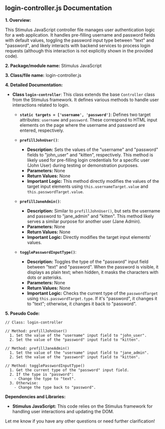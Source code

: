 ## login-controller.js Documentation

**1. Overview:**

This Stimulus JavaScript controller file manages user authentication logic for a web application. It handles pre-filling username and password fields with default values, toggling the password input type between "text" and "password", and likely interacts with backend services to process login requests (although this interaction is not explicitly shown in the provided code).

**2. Package/module name:** Stimulus JavaScript

**3. Class/file name:** login-controller.js

**4. Detailed Documentation:**

* **Class `login-controller`**: This class extends the base `Controller` class from the Stimulus framework. It defines various methods to handle user interactions related to login.

    * **`static targets = ['username', 'password']`**: Defines two target attributes: `username` and `password`. These correspond to HTML input elements on the page where the username and password are entered, respectively.

    * **`prefillJohnUser()`**:
        - **Description:** Sets the values of the "username" and "password" fields to "john_user" and "kitten", respectively. This method is likely used for pre-filling login credentials for a specific user (John User) during testing or demonstration purposes.
        - **Parameters:** None
        - **Return Values:** None
        - **Important Logic:**  This method directly modifies the values of the target input elements using `this.usernameTarget.value` and `this.passwordTarget.value`.

    * **`prefillJaneAdmin()`**:
        - **Description:** Similar to `prefillJohnUser()`, but sets the username and password to "jane_admin" and "kitten". This method likely serves a similar purpose for another user (Jane Admin).
        - **Parameters:** None
        - **Return Values:** None
        - **Important Logic:**  Directly modifies the target input elements' values.

    * **`togglePasswordInputType()`**:
        - **Description:** Toggles the type of the "password" input field between "text" and "password". When the password is visible, it displays as plain text; when hidden, it masks the characters with dots or asterisks.
        - **Parameters:** None
        - **Return Values:** None
        - **Important Logic:** Checks the current type of the `passwordTarget` using `this.passwordTarget.type`. If it's "password", it changes it to "text"; otherwise, it changes it back to "password".

**5. Pseudo Code:**


```
// Class: login-controller

// Method: prefillJohnUser()
  1. Set the value of the "username" input field to "john_user".
  2. Set the value of the "password" input field to "kitten".

// Method: prefillJaneAdmin()
  1. Set the value of the "username" input field to "jane_admin".
  2. Set the value of the "password" input field to "kitten".

// Method: togglePasswordInputType()
  1. Get the current type of the "password" input field.
  2. If the type is "password":
    - Change the type to "text".
  3. Otherwise:
    - Change the type back to "password".
```



**Dependencies and Libraries:**

* **Stimulus JavaScript:** This code relies on the Stimulus framework for handling user interactions and updating the DOM. 


Let me know if you have any other questions or need further clarification!